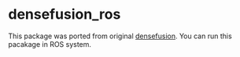# densefusion_ros
This package was ported from original [densefusion](https://github.com/j96w/DenseFusion.git).
You can run this pacakage in ROS system.
